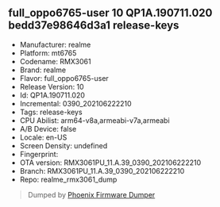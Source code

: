 ## full_oppo6765-user 10 QP1A.190711.020 bedd37e98646d3a1 release-keys
- Manufacturer: realme
- Platform: mt6765
- Codename: RMX3061
- Brand: realme
- Flavor: full_oppo6765-user
- Release Version: 10
- Id: QP1A.190711.020
- Incremental: 0390_202106222210
- Tags: release-keys
- CPU Abilist: arm64-v8a,armeabi-v7a,armeabi
- A/B Device: false
- Locale: en-US
- Screen Density: undefined
- Fingerprint: 
- OTA version: RMX3061PU_11.A.39_0390_202106222210
- Branch: RMX3061PU_11.A.39_0390_202106222210
- Repo: realme_rmx3061_dump


>Dumped by [Phoenix Firmware Dumper](https://github.com/DroidDumps/phoenix_firmware_dumper)
